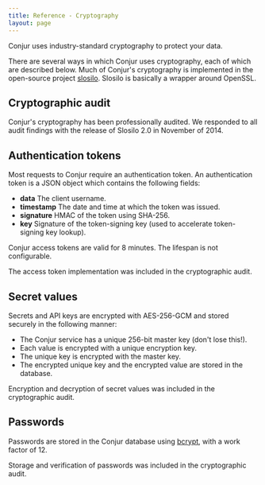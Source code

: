```yaml
---
title: Reference - Cryptography
layout: page
---
```


Conjur uses industry-standard cryptography to protect your data.

There are several ways in which Conjur uses cryptography, each of which are described below. Much of Conjur's cryptography is implemented in the open-source project [slosilo](https://github.com/conjurinc/slosilo). Slosilo is basically a wrapper around OpenSSL.

## Cryptographic audit

Conjur's cryptography has been professionally audited. We responded to all audit findings
with the release of Slosilo 2.0 in November of 2014.

## Authentication tokens

Most requests to Conjur require an authentication token. An authentication token is a JSON object which contains the following fields:

* **data** The client username.
* **timestamp** The date and time at which the token was issued.
* **signature** HMAC of the token using SHA-256.
* **key** Signature of the token-signing key (used to accelerate token-signing key lookup).

Conjur access tokens are valid for 8 minutes. The lifespan is not configurable.

The access token implementation was included in the cryptographic audit.

## Secret values

Secrets and API keys are encrypted with AES-256-GCM and stored securely in the following manner:

* The Conjur service has a unique 256-bit master key (don't lose this!).
* Each value is encrypted with a unique encryption key.
* The unique key is encrypted with the master key.
* The encrypted unique key and the encrypted value are stored in the database.

Encryption and decryption of secret values was included in the cryptographic audit.

## Passwords

Passwords are stored in the Conjur database using [bcrypt](https://en.wikipedia.org/wiki/Bcrypt), with a work factor of 12. 

Storage and verification of passwords was included in the cryptographic audit.
